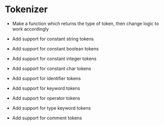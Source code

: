 # Tokenizer
- Make a function which returns the type of token, then change logic to work accordingly
- Add support for constant string tokens
- Add support for constant boolean tokens
- Add support for constant integer tokens
- Add support for constant char tokens

- Add support for identifier tokens
- Add support for keyword tokens
- Add support for operator tokens
- Add support for type keyword tokens
- Add support for comment tokens
